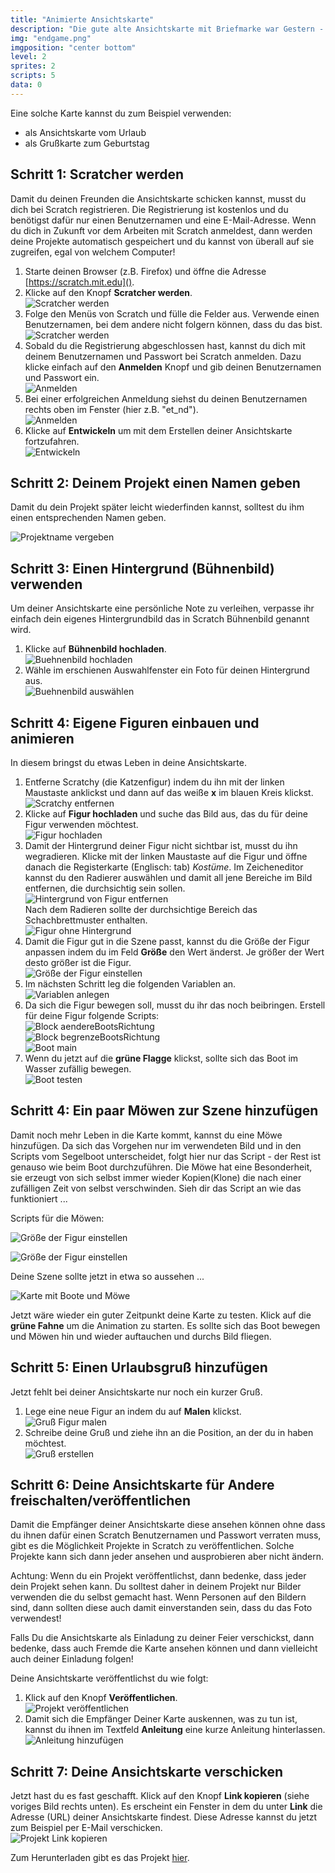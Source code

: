 ```yaml
---
title: "Animierte Ansichtskarte"
description: "Die gute alte Ansichtskarte mit Briefmarke war Gestern - heute bauen wir uns unsere eigene animierte Karte und verschicken sie an unsere Freunde."
img: "endgame.png"
imgposition: "center bottom"
level: 2
sprites: 2
scripts: 5
data: 0
---
```


Eine solche Karte kannst du zum Beispiel verwenden:

* als Ansichtskarte vom Urlaub
* als Grußkarte zum Geburtstag

## Schritt 1: Scratcher werden

Damit du deinen Freunden die Ansichtskarte schicken kannst, musst du dich bei Scratch registrieren. Die Registrierung ist kostenlos und du benötigst dafür nur einen Benutzernamen und eine E-Mail-Adresse. Wenn du dich in Zukunft vor dem Arbeiten mit Scratch anmeldest, dann werden deine Projekte automatisch gespeichert und du kannst von überall auf sie zugreifen, egal von welchem Computer!

1. Starte deinen Browser (z.B. Firefox) und öffne die Adresse [https://scratch.mit.edu]().
2. Klicke auf den Knopf **Scratcher werden**.  
![Scratcher werden](scratcher_werden_1.jpg)
3. Folge den Menüs von Scratch und fülle die Felder aus. Verwende einen Benutzernamen, bei dem andere nicht folgern können, dass du das bist.  
![Scratcher werden](scratcher_werden_2.jpg)
4. Sobald du die Registrierung abgeschlossen hast, kannst du dich mit deinem Benutzernamen und Passwort bei Scratch anmelden. Dazu klicke einfach auf den **Anmelden** Knopf und gib deinen Benutzernamen und Passwort ein.  
![Anmelden](anmelden.jpg)
5. Bei einer erfolgreichen Anmeldung siehst du deinen Benutzernamen rechts oben im Fenster (hier z.B. "et_nd").  
![Anmelden](angemeldet.jpg)
6. Klicke auf **Entwickeln** um mit dem Erstellen deiner Ansichtskarte fortzufahren.  
![Entwickeln](entwickeln.jpg)

## Schritt 2: Deinem Projekt einen Namen geben

Damit du dein Projekt später leicht wiederfinden kannst, solltest du ihm einen entsprechenden Namen geben.

![Projektname vergeben](projektname_vergeben.jpg)

## Schritt 3: Einen Hintergrund (Bühnenbild) verwenden

Um deiner Ansichtskarte eine persönliche Note zu verleihen, verpasse ihr einfach dein eigenes Hintergrundbild das in Scratch Bühnenbild genannt wird.

1. Klicke auf **Bühnenbild hochladen**.  
![Buehnenbild hochladen](buehnenbild_hochladen.jpg)
2. Wähle im erschienen Auswahlfenster ein Foto für deinen Hintergrund aus.  
![Buehnenbild auswählen](buehnenbild_auswaehlen.jpg)

## Schritt 4: Eigene Figuren einbauen und animieren

In diesem bringst du etwas Leben in deine Ansichtskarte.

1. Entferne Scratchy (die Katzenfigur) indem du ihn mit der linken Maustaste anklickst und dann auf das weiße **x** im blauen Kreis klickst.  
![Scratchy entfernen](scratchy_entfernen.jpg)
2. Klicke auf **Figur hochladen** und suche das Bild aus, das du für deine Figur verwenden möchtest.  
![Figur hochladen](figur_hochladen.jpg)
3. Damit der Hintergrund deiner Figur nicht sichtbar ist, musst du ihn wegradieren. Klicke mit der linken Maustaste auf die Figur und öffne danach die Registerkarte (Englisch: tab) *Kostüme*. Im Zeicheneditor kannst du den Radierer auswählen und damit all jene Bereiche im Bild entfernen, die durchsichtig sein sollen.  
![Hintergrund von Figur entfernen](radierer_auswaehlen.jpg)  
Nach dem Radieren sollte der durchsichtige Bereich das Schachbrettmuster enthalten.  
![Figur ohne Hintergrund](segelboot_ohne_hintergrund.jpg)  
4. Damit die Figur gut in die Szene passt, kannst du die Größe der Figur anpassen indem du im Feld **Größe** den Wert änderst. Je größer der Wert desto größer ist die Figur.  
![Größe der Figur einstellen](groesse_einstellen.jpg)  
5. Im nächsten Schritt leg die folgenden Variablen an.  
![Variablen anlegen](variablen.jpg)  
6. Da sich die Figur bewegen soll, musst du ihr das noch beibringen. Erstell für deine Figur folgende Scripts:   
![Block aendereBootsRichtung](block_aendereBootsRichtung.jpg)  
![Block begrenzeBootsRichtung](block_begrenzeBootsRichtung.jpg)  
![Boot main](boot_main.jpg)  
7. Wenn du jetzt auf die **grüne Flagge** klickst, sollte sich das Boot im Wasser zufällig bewegen.  
![Boot testen](bewegung_des_boots_testen.jpg)  

## Schritt 4: Ein paar Möwen zur Szene hinzufügen

Damit noch mehr Leben in die Karte kommt, kannst du eine Möwe hinzufügen. Da sich das Vorgehen nur im verwendeten Bild und in den Scripts vom Segelboot unterscheidet, folgt hier nur das Script - der Rest ist genauso wie beim Boot durchzuführen. Die Möwe hat eine Besonderheit, sie erzeugt von sich selbst immer wieder Kopien(Klone) die nach einer zufälligen Zeit von selbst verschwinden. Sieh dir das Script an wie das funktioniert ...

Scripts für die Möwen:

![Größe der Figur einstellen](moewe_main.jpg)  

![Größe der Figur einstellen](moewe_wenn_klon_entstehe.jpg)  

Deine Szene sollte jetzt in etwa so aussehen ...

![Karte mit Boote und Möwe](karte_mit_segelboot_und_moewe.jpg)  

Jetzt wäre wieder ein guter Zeitpunkt deine Karte zu testen. Klick auf die **grüne Fahne** um die Animation zu starten. Es sollte sich das Boot bewegen und Möwen hin und wieder auftauchen und durchs Bild fliegen.

## Schritt 5: Einen Urlaubsgruß hinzufügen

Jetzt fehlt bei deiner Ansichtskarte nur noch ein kurzer Gruß. 

1. Lege eine neue Figur an indem du auf **Malen** klickst.   
![Gruß Figur malen](gruss_malen.jpg)  
2. Schreibe deine Gruß und ziehe ihn an die Position, an der du in haben möchtest.  
![Gruß erstellen](gruss_erstellen.jpg)  

## Schritt 6: Deine Ansichtskarte für Andere freischalten/veröffentlichen

Damit die Empfänger deiner Ansichtskarte diese ansehen können ohne dass du ihnen dafür einen Scratch Benutzernamen und Passwort verraten muss, gibt es die Möglichkeit Projekte in Scratch zu veröffentlichen. Solche Projekte kann sich dann jeder ansehen und ausprobieren aber nicht ändern.

<div class="warning">

Achtung: Wenn du ein Projekt veröffentlichst, dann bedenke, dass jeder dein Projekt sehen kann. Du solltest daher in deinem Projekt nur Bilder verwenden die du selbst gemacht hast. Wenn Personen auf den Bildern sind, dann sollten diese auch damit einverstanden sein, dass du das Foto verwendest!

Falls Du die Ansichtskarte als Einladung zu deiner Feier verschickst, dann bedenke, dass auch Fremde die Karte ansehen können und dann vielleicht auch deiner Einladung folgen!

</div>

Deine Ansichtskarte veröffentlichst du wie folgt:

1. Klick auf den Knopf **Veröffentlichen**.  
![Projekt veröffentlichen](projekt_veroeffentlichen.jpg)  
2. Damit sich die Empfänger Deiner Karte auskennen, was zu tun ist, kannst du ihnen im Textfeld **Anleitung** eine kurze Anleitung hinterlassen.  
![Anleitung hinzufügen](projekt_veroeffentlichen_beschreibung.jpg)  

## Schritt 7: Deine Ansichtskarte verschicken

Jetzt hast du es fast geschafft. Klick auf den Knopf **Link kopieren** (siehe voriges Bild rechts unten). Es erscheint ein Fenster in dem du unter **Link** die Adresse (URL) deiner Ansichtskarte findest. Diese Adresse kannst du jetzt zum Beispiel per E-Mail verschicken.  
![Projekt Link kopieren](projekt_link.jpg)  

Zum Herunterladen gibt es das Projekt [hier](animated_postcard.sb3).
